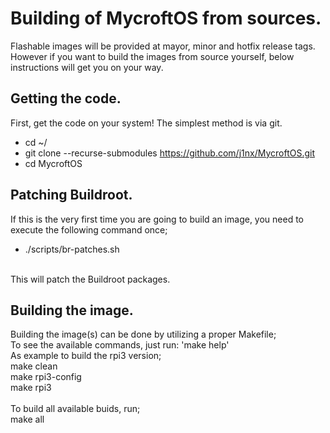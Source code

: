 # Building of MycroftOS from sources.

Flashable images will be provided at mayor, minor and hotfix release tags. However if you want to build the images from source yourself, below instructions will get you on your way.

## Getting the code.
First, get the code on your system! The simplest method is via git.
<br>
- cd ~/ 
- git clone --recurse-submodules https://github.com/j1nx/MycroftOS.git 
- cd MycroftOS 

## Patching Buildroot.
If this is the very first time you are going to build an image, you need to execute the following command once;
<br>
- ./scripts/br-patches.sh
<br>
This will patch the Buildroot packages.

## Building the image.
Building the image(s) can be done by utilizing a proper Makefile;
<br>
To see the available commands, just run: 'make help'
<br>
As example to build the rpi3 version;<br>
make clean<br>
make rpi3-config<br>
make rpi3<br>
<br>
To build all available buids, run;<br>
make all

